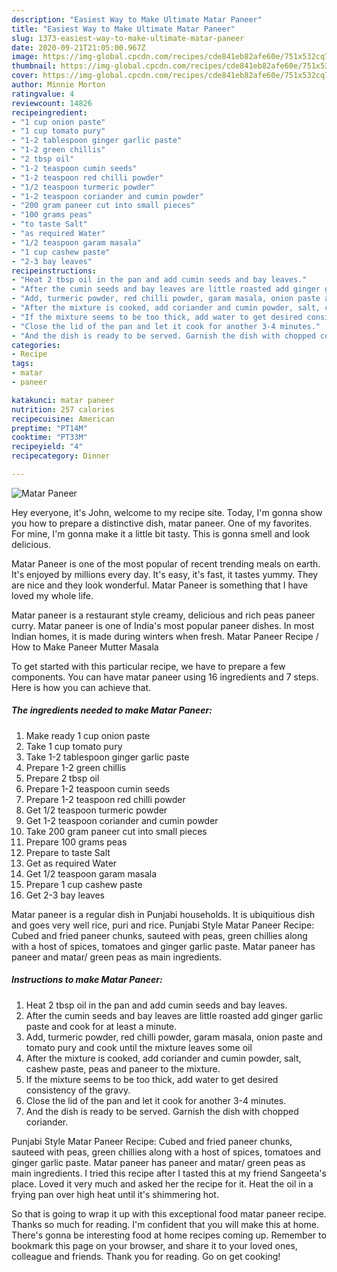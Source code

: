 ```yaml
---
description: "Easiest Way to Make Ultimate Matar Paneer"
title: "Easiest Way to Make Ultimate Matar Paneer"
slug: 1373-easiest-way-to-make-ultimate-matar-paneer
date: 2020-09-21T21:05:00.967Z
image: https://img-global.cpcdn.com/recipes/cde841eb82afe60e/751x532cq70/matar-paneer-recipe-main-photo.jpg
thumbnail: https://img-global.cpcdn.com/recipes/cde841eb82afe60e/751x532cq70/matar-paneer-recipe-main-photo.jpg
cover: https://img-global.cpcdn.com/recipes/cde841eb82afe60e/751x532cq70/matar-paneer-recipe-main-photo.jpg
author: Minnie Morton
ratingvalue: 4
reviewcount: 14826
recipeingredient:
- "1 cup onion paste"
- "1 cup tomato pury"
- "1-2 tablespoon ginger garlic paste"
- "1-2 green chillis"
- "2 tbsp oil"
- "1-2 teaspoon cumin seeds"
- "1-2 teaspoon red chilli powder"
- "1/2 teaspoon turmeric powder"
- "1-2 teaspoon coriander and cumin powder"
- "200 gram paneer cut into small pieces"
- "100 grams peas"
- "to taste Salt"
- "as required Water"
- "1/2 teaspoon garam masala"
- "1 cup cashew paste"
- "2-3 bay leaves"
recipeinstructions:
- "Heat 2 tbsp oil in the pan and add cumin seeds and bay leaves."
- "After the cumin seeds and bay leaves are little roasted add ginger garlic paste and cook for at least a minute."
- "Add, turmeric powder, red chilli powder, garam masala, onion paste and tomato pury and cook until the mixture leaves some oil"
- "After the mixture is cooked, add coriander and cumin powder, salt, cashew paste, peas and paneer to the mixture."
- "If the mixture seems to be too thick, add water to get desired consistency of the gravy."
- "Close the lid of the pan and let it cook for another 3-4 minutes."
- "And the dish is ready to be served. Garnish the dish with chopped coriander."
categories:
- Recipe
tags:
- matar
- paneer

katakunci: matar paneer 
nutrition: 257 calories
recipecuisine: American
preptime: "PT14M"
cooktime: "PT33M"
recipeyield: "4"
recipecategory: Dinner

---
```



![Matar Paneer](https://img-global.cpcdn.com/recipes/cde841eb82afe60e/751x532cq70/matar-paneer-recipe-main-photo.jpg)

Hey everyone, it's John, welcome to my recipe site. Today, I'm gonna show you how to prepare a distinctive dish, matar paneer. One of my favorites. For mine, I'm gonna make it a little bit tasty. This is gonna smell and look delicious.

Matar Paneer is one of the most popular of recent trending meals on earth. It's enjoyed by millions every day. It's easy, it's fast, it tastes yummy. They are nice and they look wonderful. Matar Paneer is something that I have loved my whole life.

Matar paneer is a restaurant style creamy, delicious and rich peas paneer curry. Matar paneer is one of India&#39;s most popular paneer dishes. In most Indian homes, it is made during winters when fresh. Matar Paneer Recipe / How to Make Paneer Mutter Masala


To get started with this particular recipe, we have to prepare a few components. You can have matar paneer using 16 ingredients and 7 steps. Here is how you can achieve that.

<!--inarticleads1-->

##### The ingredients needed to make Matar Paneer:

1. Make ready 1 cup onion paste
1. Take 1 cup tomato pury
1. Take 1-2 tablespoon ginger garlic paste
1. Prepare 1-2 green chillis
1. Prepare 2 tbsp oil
1. Prepare 1-2 teaspoon cumin seeds
1. Prepare 1-2 teaspoon red chilli powder
1. Get 1/2 teaspoon turmeric powder
1. Get 1-2 teaspoon coriander and cumin powder
1. Take 200 gram paneer cut into small pieces
1. Prepare 100 grams peas
1. Prepare to taste Salt
1. Get as required Water
1. Get 1/2 teaspoon garam masala
1. Prepare 1 cup cashew paste
1. Get 2-3 bay leaves


Matar paneer is a regular dish in Punjabi households. It is ubiquitious dish and goes very well rice, puri and rice. Punjabi Style Matar Paneer Recipe: Cubed and fried paneer chunks, sauteed with peas, green chillies along with a host of spices, tomatoes and ginger garlic paste. Matar paneer has paneer and matar/ green peas as main ingredients. 

<!--inarticleads2-->

##### Instructions to make Matar Paneer:

1. Heat 2 tbsp oil in the pan and add cumin seeds and bay leaves.
1. After the cumin seeds and bay leaves are little roasted add ginger garlic paste and cook for at least a minute.
1. Add, turmeric powder, red chilli powder, garam masala, onion paste and tomato pury and cook until the mixture leaves some oil
1. After the mixture is cooked, add coriander and cumin powder, salt, cashew paste, peas and paneer to the mixture.
1. If the mixture seems to be too thick, add water to get desired consistency of the gravy.
1. Close the lid of the pan and let it cook for another 3-4 minutes.
1. And the dish is ready to be served. Garnish the dish with chopped coriander.


Punjabi Style Matar Paneer Recipe: Cubed and fried paneer chunks, sauteed with peas, green chillies along with a host of spices, tomatoes and ginger garlic paste. Matar paneer has paneer and matar/ green peas as main ingredients. I tried this recipe after I tasted this at my friend Sangeeta&#39;s place. Loved it very much and asked her the recipe for it. Heat the oil in a frying pan over high heat until it&#39;s shimmering hot. 

So that is going to wrap it up with this exceptional food matar paneer recipe. Thanks so much for reading. I'm confident that you will make this at home. There's gonna be interesting food at home recipes coming up. Remember to bookmark this page on your browser, and share it to your loved ones, colleague and friends. Thank you for reading. Go on get cooking!
